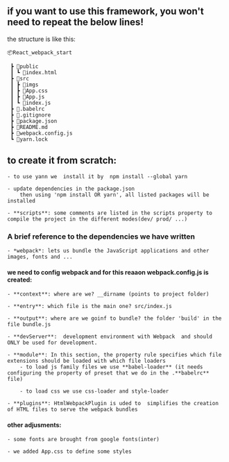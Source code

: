## if you want to use this framework, you won't need to repeat the below lines!

the structure is like this:

```
📦React_webpack_start

 ┣ 📂public
 ┃ ┗ 📜index.html
 ┣ 📂src
 ┃ ┣ 📂imgs
 ┃ ┣ 📜App.css
 ┃ ┣ 📜App.js
 ┃ ┗ 📜index.js
 ┣ 📜.babelrc
 ┣ 📜.gitignore
 ┣ 📜package.json
 ┣ 📜README.md
 ┣ 📜webpack.config.js
 ┗ 📜yarn.lock
```

## to create it from scratch:

    - to use yann we  install it by  npm install --global yarn

    - update dependencies in the package.json
        then using 'npm install OR yarn', all listed packages will be installed

    - **scripts**: some comments are listed in the scripts property to compile the project in the different modes(dev/ prod/ ...)

### A brief reference to the dependencies we have written

    - *webpack*: lets us bundle the JavaScript applications and other images, fonts and ...

#### we need to config webpack and for this reaaon webpack.config.js is created:

    - **context**: where are we? __dirname (points to project folder)

    - **entry**: which file is the main one? src/index.js

    - **output**: where are we goinf to bundle? the folder 'build' in the file bundle.js

    - **devServer**:  development environment with Webpack  and should ONLY be used for development.

    - **module**: In this section, the property rule specifies which file extensions should be loaded with which file loaders
        - to load js family files we use **babel-loader** (it needs configuring the property of preset that we do in the .**babelrc** file)

        - to load css we use css-loader and style-loader

    - **plugins**: HtmlWebpackPlugin is uded to  simplifies the creation of HTML files to serve the webpack bundles

#### other adjusments:

    - some fonts are brought from google fonts(inter)

    - we added App.css to define some styles
